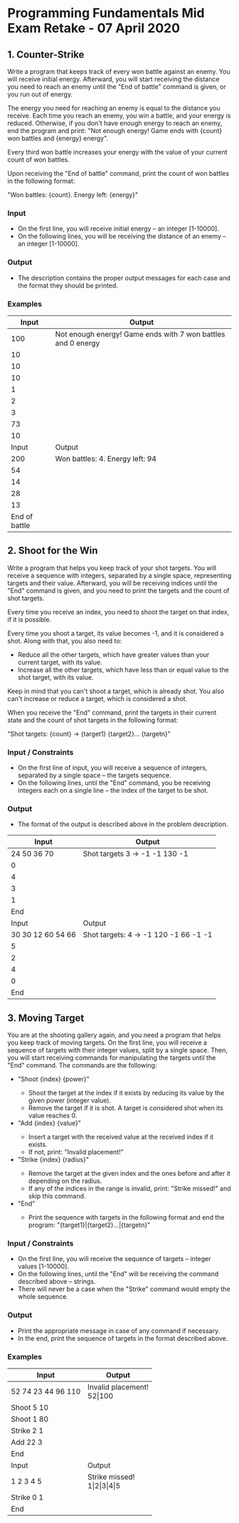 # Programming Fundamentals Mid Exam Retake - 07 April 2020

## 1. Counter-Strike

Write a program that keeps track of every won battle against an enemy. You will receive initial energy. Afterward, you will start receiving the distance you need to reach an enemy until the "End of battle" command is given, or you run out of energy.

The energy you need for reaching an enemy is equal to the distance you receive. Each time you reach an enemy, you win a battle, and your energy is reduced. Otherwise, if you don't have enough energy to reach an enemy, end the program and print: "Not enough energy! Game ends with {count} won battles and {energy} energy".

Every third won battle increases your energy with the value of your current count of won battles.

Upon receiving the "End of battle" command, print the count of won battles in the following format:

"Won battles: {count}. Energy left: {energy}" 

### Input
-	On the first line, you will receive initial energy – an integer [1-10000].
-	On the following lines, you will be receiving the distance of an enemy – an integer [1-10000].

### Output
-	The description contains the proper output messages for each case and the format they should be printed.


### Examples

| Input  | Output |   
| ------ | ------ |
|   100    |  Not enough energy! Game ends with 7 won battles and 0 energy |
|    10     |        |
|    10    |        |
|    10    |        |
|    1    |        |
|    2    |        |
|    3    |        |
|    73    |        |
|    10    |        |
| Input  | Output |
|   200     |  Won battles: 4. Energy left: 94  |
|   54     |        |
|   14    |        |
|   28    |        |
|   13    |        |
|   End of battle    |        |

## 2.	Shoot for the Win

Write a program that helps you keep track of your shot targets. You will receive a sequence with integers, separated by a single space, representing targets and their value. Afterward, you will be receiving indices until the "End" command is given, and you need to print the targets and the count of shot targets.

Every time you receive an index, you need to shoot the target on that index, if it is possible. 

Every time you shoot a target, its value becomes -1, and it is considered a shot. Along with that, you also need to:
-	Reduce all the other targets, which have greater values than your current target, with its value. 
-	Increase all the other targets, which have less than or equal value to the shot target, with its value.

Keep in mind that you can't shoot a target, which is already shot. You also can't increase or reduce a target, which is considered a shot.

When you receive the "End" command, print the targets in their current state and the count of shot targets in the following format:

"Shot targets: {count} -> {target1} {target2}… {targetn}"


### Input / Constraints
-	On the first line of input, you will receive a sequence of integers, separated by a single space – the targets sequence.
-	On the following lines, until the "End" command, you be receiving integers each on a single line – the index of the target to be shot.

### Output
- The format of the output is described above in the problem description.

| Input  | Output |
| ------ | ------ |
| 24 50 36 70     | Shot targets 3 -> -1 -1 130 -1     |
| 0    |     |  
| 4     |     |
| 3     |     |
| 1     |     |  
| End     |     |   
| Input  | Output |
| 30 30 12 60 54 66     | Shot targets: 4 -> -1 120 -1 66 -1 -1  |
| 5     |     |  
| 2     |     |
| 4     |     |
| 0     |     |  
| End     |     |  

## 3.	Moving Target

You are at the shooting gallery again, and you need a program that helps you keep track of moving targets. On the first line, you will receive a sequence of targets with their integer values, split by a single space. Then, you will start receiving commands for manipulating the targets until the "End" command. The commands are the following:
<ul>
 <li>"Shoot {index} {power}"</li>
 <ul>
     <li>Shoot the target at the index if it exists by reducing its value by the given power (integer value).</li> 
     <li>Remove the target if it is shot. A target is considered shot when its value reaches 0.</li>
</ul>
 <li>"Add {index} {value}"</li>
 <ul>
     <li>Insert a target with the received value at the received index if it exists. </li> 
     <li>If not, print: "Invalid placement!"</li>
</ul>
 <li>"Strike {index} {radius}"</li>
 <ul>
     <li>Remove the target at the given index and the ones before and after it depending on the radius.</li> 
     <li>If any of the indices in the range is invalid, print: "Strike missed!" and skip this command.</li>
</ul>
<li>"End"</li>
 <ul>
     <li>Print the sequence with targets in the following format and end the program: "{target1}|{target2}…|{targetn}"
</ul>


</ul>

### Input / Constraints
-	On the first line, you will receive the sequence of targets – integer values [1-10000].
-	On the following lines, until the "End" will be receiving the command described above – strings.
-	There will never be a case when the "Strike" command would empty the whole sequence.

### Output
-	Print the appropriate message in case of any command if necessary.
-	In the end, print the sequence of targets in the format described above.

### Examples 

| Input  | Output |   
| ------ | ------ |
|   52 74 23 44 96 110    |     Invalid placement! <br> 52\|100  |
|      Shoot 5 10           |                 |
|      Shoot 1 80           |                 |
|      Strike 2 1           |                 |
|      Add 22 3           |                 |
|      End         |                 |
| Input  | Output |
|  1 2 3 4 5   |  Strike missed! <br> 1\|2\|3\|4\|5   |
|  Strike 0 1   |        |
|  End   |        |



